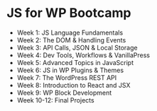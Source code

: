 # JS for WP Bootcamp

- Week 1: JS Language Fundamentals
- Week 2: The DOM & Handling Events
- Week 3: API Calls, JSON & Local Storage
- Week 4: Dev Tools, Workflows & VanillaPress
- Week 5: Advanced Topics in JavaScript
- Week 6: JS in WP Plugins & Themes
- Week 7: The WordPress REST API
- Week 8: Introduction to React and JSX
- Week 9: WP Block Development
- Week 10-12: Final Projects